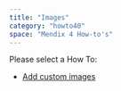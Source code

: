 ```yaml
---
title: "Images"
category: "howto40"
space: "Mendix 4 How-to's"
---
```

Please select a How To:

*   [Add custom images](add-custom-images)